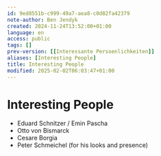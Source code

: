 ```yaml
---
id: 9ed8551b-c999-49a7-aea8-c0d82fa42379
note-author: Ben Jendyk
created: 2024-11-24T13:52:00+01:00
language: en
access: public
tags: []
prev-version: [[Interessante Persoenlichkeiten]]
aliases: [Interesting People]
title: Interesting People
modified: 2025-02-02T06:03:47+01:00
---
```


# Interesting People

- Eduard Schnitzer / Emin Pascha
- Otto von Bismarck
- Cesare Borgia
- Peter Schmeichel (for his looks and presence)
